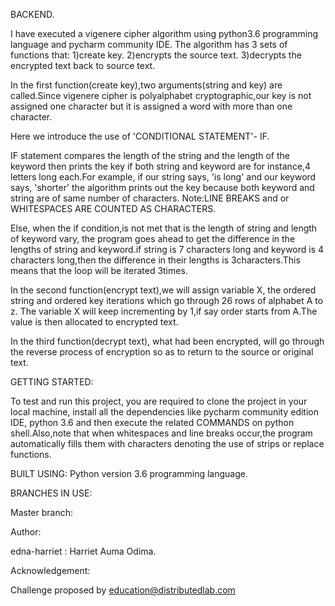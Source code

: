 BACKEND.

I have executed a vigenere cipher algorithm using python3.6 programming language and pycharm community IDE. The algorithm has 3 sets of functions that:
 1)create key.
 2)encrypts the source text.
 3)decrypts the encrypted text back to source text.

In the first function(create key),two arguments(string and key) are called.Since vigenere cipher is polyalphabet cryptographic,our key is not assigned one character but it is assigned a word with more than one character. 

Here we introduce the use of 'CONDITIONAL STATEMENT'- IF.

IF statement compares the length of the string and the length of the keyword then prints the key if both string and keyword are for instance,4 letters long each.For example, if our string says, 'is long' and our keyword says, 'shorter' the algorithm prints out the key because both keyword and string are of same number of characters.
Note:LINE BREAKS and or WHITESPACES ARE COUNTED AS CHARACTERS.

Else, when the if condition,is not met that is the length of string and length of keyword vary, the program goes ahead to get the difference in the lengths of string and keyword.if string is 7 characters long and keyword is 4 characters long,then the difference in their lengths is 3characters.This means that the loop will be iterated 3times. 

In the second function(encrypt text),we will assign variable X, the ordered string and ordered key iterations which go through 26 rows of alphabet A to z. The variable X will keep incrementing by 1,if say order starts from A.The value is then allocated to encrypted text.

In the third function(decrypt text), what had been encrypted, will go through the reverse process of encryption so as to return to the source or original text.


GETTING STARTED:

To test and run this project, you are required to clone the project in your local machine, install all the dependencies like pycharm community edition IDE, python 3.6 and then execute the related COMMANDS on python shell.Also,note that when whitespaces and line breaks occur,the program automatically fills them with characters denoting the use of strips or replace functions.


BUILT USING:
Python version 3.6 programming language.

BRANCHES IN USE:

Master branch:

Author:

edna-harriet : Harriet Auma Odima.

Acknowledgement:

Challenge proposed by education@distributedlab.com



